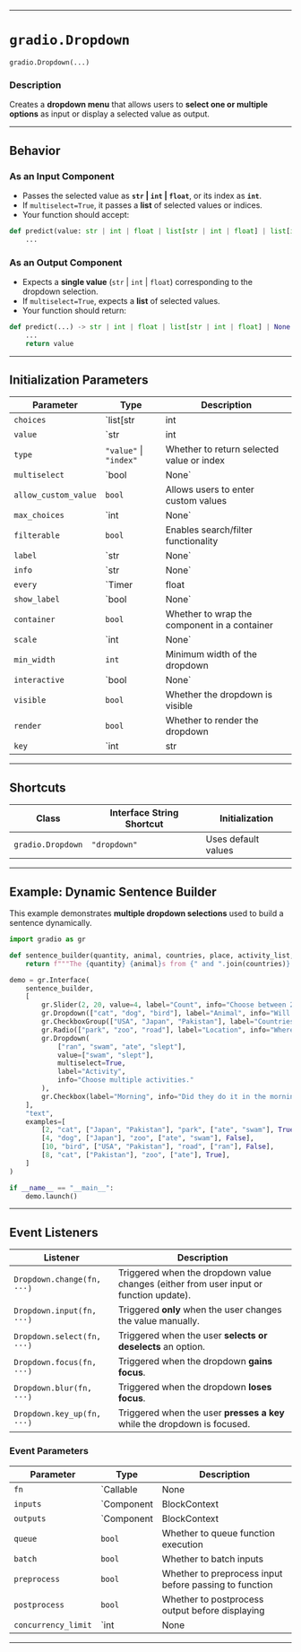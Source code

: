 
---

# **`gradio.Dropdown`**
`gradio.Dropdown(...)`

### **Description**  
Creates a **dropdown menu** that allows users to **select one or multiple options** as input or display a selected value as output.

---

## **Behavior**  
### **As an Input Component**  
- Passes the selected value as **`str` | `int` | `float`**, or its index as **`int`**.  
- If `multiselect=True`, it passes a **list** of selected values or indices.  
- Your function should accept:

```python
def predict(value: str | int | float | list[str | int | float] | list[int | None] | None):
    ...
```

### **As an Output Component**  
- Expects a **single value** (`str` | `int` | `float`) corresponding to the dropdown selection.  
- If `multiselect=True`, expects a **list** of selected values.  
- Your function should return:

```python
def predict(...) -> str | int | float | list[str | int | float] | None:
    ...
    return value
```

---

## **Initialization Parameters**
| Parameter | Type | Description |
|-----------|------|-------------|
| `choices` | `list[str | int | float | tuple[str, str | int | float]] | None` | List of choices to display |
| `value` | `str | int | float | list[str | int | float] | Callable | DefaultValue | None` | Default selected value |
| `type` | `"value"` \| `"index"` | Whether to return selected value or index |
| `multiselect` | `bool | None` | Allows selecting multiple values |
| `allow_custom_value` | `bool` | Allows users to enter custom values |
| `max_choices` | `int | None` | Max number of choices selectable when `multiselect=True` |
| `filterable` | `bool` | Enables search/filter functionality |
| `label` | `str | None` | Label for the dropdown |
| `info` | `str | None` | Additional info or tooltip text |
| `every` | `Timer | float | None` | Refresh interval for updates |
| `show_label` | `bool | None` | Whether to display the label |
| `container` | `bool` | Whether to wrap the component in a container |
| `scale` | `int | None` | Scaling factor |
| `min_width` | `int` | Minimum width of the dropdown |
| `interactive` | `bool | None` | Enables user interaction |
| `visible` | `bool` | Whether the dropdown is visible |
| `render` | `bool` | Whether to render the dropdown |
| `key` | `int | str | None` | Unique identifier for the component |

---

## **Shortcuts**
| Class | Interface String Shortcut | Initialization |
|-------|----------------|-----------------|
| `gradio.Dropdown` | `"dropdown"` | Uses default values |

---

## **Example: Dynamic Sentence Builder**
This example demonstrates **multiple dropdown selections** used to build a sentence dynamically.

```python
import gradio as gr

def sentence_builder(quantity, animal, countries, place, activity_list, morning):
    return f"""The {quantity} {animal}s from {" and ".join(countries)} went to the {place} where they {" and ".join(activity_list)} until the {"morning" if morning else "night"}"""

demo = gr.Interface(
    sentence_builder,
    [
        gr.Slider(2, 20, value=4, label="Count", info="Choose between 2 and 20"),
        gr.Dropdown(["cat", "dog", "bird"], label="Animal", info="Will add more animals later!"),
        gr.CheckboxGroup(["USA", "Japan", "Pakistan"], label="Countries", info="Where are they from?"),
        gr.Radio(["park", "zoo", "road"], label="Location", info="Where did they go?"),
        gr.Dropdown(
            ["ran", "swam", "ate", "slept"], 
            value=["swam", "slept"], 
            multiselect=True, 
            label="Activity", 
            info="Choose multiple activities."
        ),
        gr.Checkbox(label="Morning", info="Did they do it in the morning?"),
    ],
    "text",
    examples=[
        [2, "cat", ["Japan", "Pakistan"], "park", ["ate", "swam"], True],
        [4, "dog", ["Japan"], "zoo", ["ate", "swam"], False],
        [10, "bird", ["USA", "Pakistan"], "road", ["ran"], False],
        [8, "cat", ["Pakistan"], "zoo", ["ate"], True],
    ]
)

if __name__ == "__main__":
    demo.launch()
```

---

## **Event Listeners**
| Listener | Description |
|----------|------------|
| `Dropdown.change(fn, ···)` | Triggered when the dropdown value changes (either from user input or function update). |
| `Dropdown.input(fn, ···)` | Triggered **only** when the user changes the value manually. |
| `Dropdown.select(fn, ···)` | Triggered when the user **selects or deselects** an option. |
| `Dropdown.focus(fn, ···)` | Triggered when the dropdown **gains focus**. |
| `Dropdown.blur(fn, ···)` | Triggered when the dropdown **loses focus**. |
| `Dropdown.key_up(fn, ···)` | Triggered when the user **presses a key** while the dropdown is focused. |

### **Event Parameters**
| Parameter | Type | Description |
|-----------|------|-------------|
| `fn` | `Callable | None | "decorator"` | Function triggered on event |
| `inputs` | `Component | BlockContext | list[Component | BlockContext] | Set[Component | BlockContext] | None` | Inputs to the function |
| `outputs` | `Component | BlockContext | list[Component | BlockContext] | Set[Component | BlockContext] | None` | Outputs from the function |
| `queue` | `bool` | Whether to queue function execution |
| `batch` | `bool` | Whether to batch inputs |
| `preprocess` | `bool` | Whether to preprocess input before passing to function |
| `postprocess` | `bool` | Whether to postprocess output before displaying |
| `concurrency_limit` | `int | None | "default"` | Maximum concurrent executions |

---

 